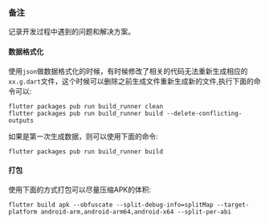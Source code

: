 ### 备注

记录开发过程中遇到的问题和解决方案。

#### 数据格式化

使用`json`做数据格式化的时候，有时候修改了相关的代码无法重新生成相应的`xx.g.dart`文件，这个时候可以删除之前生成文件重新生成新的文件,执行下面的命令可以:

```
flutter packages pub run build_runner clean
flutter packages pub run build_runner build --delete-conflicting-outputs
```

如果是第一次生成数据，则可以使用下面的命令:

`flutter packages pub run build_runner build`


#### 打包

使用下面的方式打包可以尽量压缩APK的体积:

```
flutter build apk --obfuscate --split-debug-info=splitMap --target-platform android-arm,android-arm64,android-x64 --split-per-abi
```